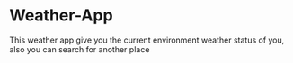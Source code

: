 # Weather-App
This weather app give you the current environment weather status of you, also you can search for another place
